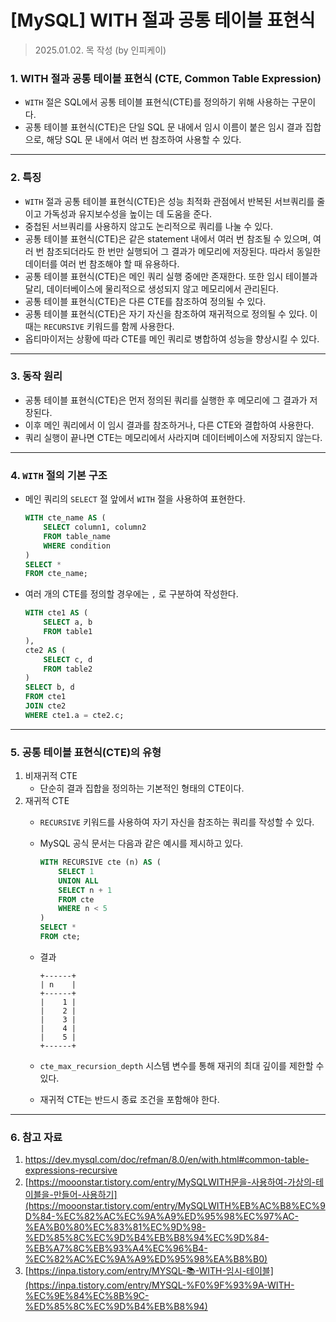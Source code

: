 # [MySQL] WITH 절과 공통 테이블 표현식

> 2025.01.02. 목 작성 (by 인피케이)

### 1. WITH 절과 공통 테이블 표현식 (CTE, Common Table Expression)

- `WITH` 절은 SQL에서 공통 테이블 표현식(CTE)를 정의하기 위해 사용하는 구문이다.
- 공통 테이블 표현식(CTE)은 단일 SQL 문 내에서 임시 이름이 붙은 임시 결과 집합으로, 해당 SQL 문 내에서 여러 번 참조하여 사용할 수 있다.

---

### 2. 특징

- `WITH` 절과 공통 테이블 표현식(CTE)은 성능 최적화 관점에서 반복된 서브쿼리를 줄이고 가독성과 유지보수성을 높이는 데 도움을 준다.
- 중첩된 서브쿼리를 사용하지 않고도 논리적으로 쿼리를 나눌 수 있다.
- 공통 테이블 표현식(CTE)은 같은 statement 내에서 여러 번 참조될 수 있으며, 여러 번 참조되더라도 한 번만 실행되어 그 결과가 메모리에 저장된다. 따라서 동일한 데이터를 여러 번 참조해야 할 때 유용하다.
- 공통 테이블 표현식(CTE)은 메인 쿼리 실행 중에만 존재한다. 또한 임시 테이블과 달리, 데이터베이스에 물리적으로 생성되지 않고 메모리에서 관리된다.
- 공통 테이블 표현식(CTE)은 다른 CTE를 참조하여 정의될 수 있다.
- 공통 테이블 표현식(CTE)은 자기 자신을 참조하여 재귀적으로 정의될 수 있다. 이때는 `RECURSIVE` 키워드를 함께 사용한다.
- 옵티마이저는 상황에 따라 CTE를 메인 쿼리로 병합하여 성능을 향상시킬 수 있다.

---

### 3. 동작 원리

- 공통 테이블 표현식(CTE)은 먼저 정의된 쿼리를 실행한 후 메모리에 그 결과가 저장된다.
- 이후 메인 쿼리에서 이 임시 결과를 참조하거나, 다른 CTE와 결합하여 사용한다.
- 쿼리 실행이 끝나면 CTE는 메모리에서 사라지며 데이터베이스에 저장되지 않는다.

---

### 4. `WITH` 절의 기본 구조

- 메인 쿼리의 `SELECT` 절 앞에서 `WITH` 절을 사용하여 표현한다.

    ```sql
    WITH cte_name AS (
        SELECT column1, column2
        FROM table_name
        WHERE condition
    )
    SELECT *
    FROM cte_name;
    ```

- 여러 개의 CTE를 정의할 경우에는 `,` 로 구분하여 작성한다.

    ```sql
    WITH cte1 AS (
        SELECT a, b
        FROM table1
    ),
    cte2 AS (
        SELECT c, d
        FROM table2
    )
    SELECT b, d
    FROM cte1
    JOIN cte2
    WHERE cte1.a = cte2.c;
    ```

---

### 5. 공통 테이블 표현식(CTE)의 유형

1. 비재귀적 CTE
    - 단순히 결과 집합을 정의하는 기본적인 형태의 CTE이다.
2. 재귀적 CTE
    - `RECURSIVE` 키워드를 사용하여 자기 자신을 참조하는 쿼리를 작성할 수 있다.
    - MySQL 공식 문서는 다음과 같은 예시를 제시하고 있다.

        ```sql
        WITH RECURSIVE cte (n) AS (
            SELECT 1
            UNION ALL
            SELECT n + 1
            FROM cte
            WHERE n < 5
        )
        SELECT *
        FROM cte;
        ```

    - 결과

        ```
        +------+
        | n    |
        +------+
        |    1 |
        |    2 |
        |    3 |
        |    4 |
        |    5 |
        +------+
        ```

    - `cte_max_recursion_depth` 시스템 변수를 통해 재귀의 최대 깊이를 제한할 수 있다.
    - 재귀적 CTE는 반드시 종료 조건을 포함해야 한다.

---

### 6. 참고 자료

1. https://dev.mysql.com/doc/refman/8.0/en/with.html#common-table-expressions-recursive 
2. [https://mooonstar.tistory.com/entry/MySQLWITH문을-사용하여-가상의-테이블을-만들어-사용하기](https://mooonstar.tistory.com/entry/MySQLWITH%EB%AC%B8%EC%9D%84-%EC%82%AC%EC%9A%A9%ED%95%98%EC%97%AC-%EA%B0%80%EC%83%81%EC%9D%98-%ED%85%8C%EC%9D%B4%EB%B8%94%EC%9D%84-%EB%A7%8C%EB%93%A4%EC%96%B4-%EC%82%AC%EC%9A%A9%ED%95%98%EA%B8%B0) 
3. [https://inpa.tistory.com/entry/MYSQL-📚-WITH-임시-테이블](https://inpa.tistory.com/entry/MYSQL-%F0%9F%93%9A-WITH-%EC%9E%84%EC%8B%9C-%ED%85%8C%EC%9D%B4%EB%B8%94)
